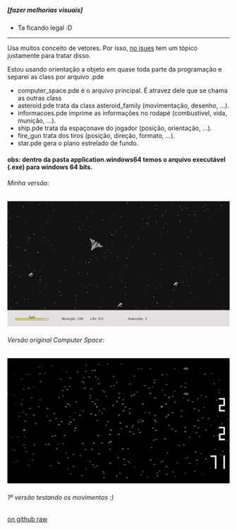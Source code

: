 ##### [fazer melhorias visuais]
* Ta ficando legal :D
<hr>

Usa muitos conceito de vetores. Por isso, [no isues](https://github.com/wesley-cantarino/Games/issues/1) tem um tópico justamente para tratar disso.

Estou usando orientação a objeto em quase toda parte da programação e separei as class por arquivo .pde

* computer_space.pde é o arquivo principal. É atravez dele que se chama as outras class
* asteroid.pde trata da class asteroid_family (movimentação, desenho, ...).
* informacoes.pde imprime as informações no rodapé (combustível, vida, munição, ...).
* ship.pde trata da espaçonave do jogador (posição, orientação, ...).
* fire_gun trata dos tiros (posição, direção, formato, ...).
* star.pde gera o plano estrelado de fundo.

#### obs: dentro da pasta application.windows64 temos o arquivo executável (.exe) para windows 64 bits.

###### Minha versão:
![minha versão](https://github.com/wesley-cantarino/Games/blob/master/computer_space/img_and_video/now.png)

###### Versão original Computer Space:

![versão original](https://github.com/wesley-cantarino/Games/blob/master/computer_space/img_and_video/original.png)



###### 1º versão testando os movimentos :)
[on github raw](https://raw.githubusercontent.com/wesley-cantarino/Games/master/computer_space/img_and_video/today_at_24_12.mp4)
